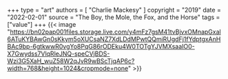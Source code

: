 +++
type = "art"
authors = [
  "Charlie Mackesy"
]
copyright = "2019"
date = "2022-02-01"
source = "The Boy, the Mole, the Fox, and the Horse"
tags = ["value"]
+++
{{< image "https://bn02pap001files.storage.live.com/y4mFz7gsM41tvBjvxOMnapGxal6ATuKYBAwGn0sKkym5oXUCsaNZ7XdLDdMPwtQQmiRUgdFj1fYdptgxAnHBAc9bp-6gtkwwR0vgYo8PqG86rODEku4W0TOTgYJVMXsaaIO0-X7Gwydss7VlqRleJNQ-speCVjBDS-Wzi3G5XaH_wuZ58W2qJvR9wBScTjqAP6c?width=768&height=1024&cropmode=none" >}}
